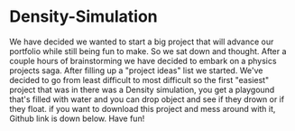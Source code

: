 # Density-Simulation
We have decided we wanted to start a big project that will advance our portfolio while still being fun to make. So we sat down and thought. After a couple hours of brainstorming we have decided to embark on a physics projects saga. After filling up a "project ideas" list we started. We've decided to go from least difficult to most difficult so the first "easiest" project that was in there was a Density simulation, you get a playgound that's filled with water and you can drop object and see if they drown or if they float. if you want to download this project and mess around with it, Github link is down below. Have fun!
